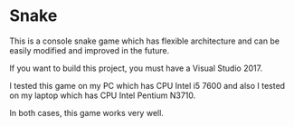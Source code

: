 # Snake

This is a console snake game which has flexible architecture and can be easily modified and improved in the future. 

If you want to build this project, you must have a Visual Studio 2017.

I tested this game on my PC which has CPU Intel i5 7600 and also I tested on my laptop which has CPU Intel Pentium N3710.

In both cases, this game works very well.